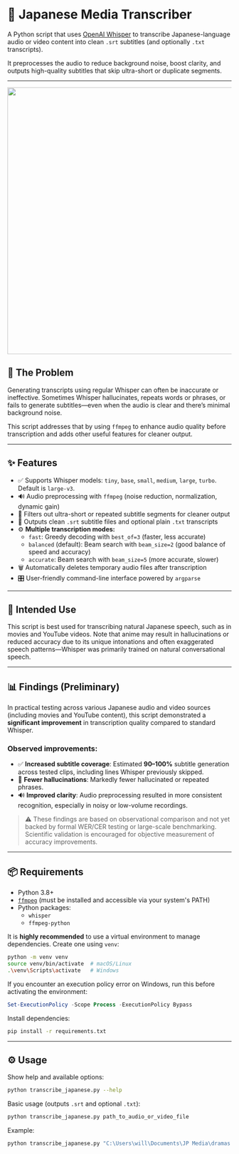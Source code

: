 # 🎌 Japanese Media Transcriber

A Python script that uses [OpenAI Whisper](https://github.com/openai/whisper) to transcribe Japanese-language audio or video content into clean `.srt` subtitles (and optionally `.txt` transcripts).

It preprocesses the audio to reduce background noise, boost clarity, and outputs high-quality subtitles that skip ultra-short or duplicate segments.

---

<p align="center">
  <img src="assets/demo.gif" width="600">
</p>

## 🧐 The Problem

Generating transcripts using regular Whisper can often be inaccurate or ineffective. Sometimes Whisper hallucinates, repeats words or phrases, or fails to generate subtitles—even when the audio is clear and there’s minimal background noise.

This script addresses that by using `ffmpeg` to enhance audio quality before transcription and adds other useful features for cleaner output.

---

## ✨ Features

* ✅ Supports Whisper models: `tiny`, `base`, `small`, `medium`, `large`, `turbo`. Default is `large-v3`.
* 🔊 Audio preprocessing with `ffmpeg` (noise reduction, normalization, dynamic gain)
* 🧹 Filters out ultra-short or repeated subtitle segments for cleaner output
* 📝 Outputs clean `.srt` subtitle files and optional plain `.txt` transcripts
* ⚙️ **Multiple transcription modes:**
  * `fast`: Greedy decoding with `best_of=3` (faster, less accurate)
  * `balanced` (default): Beam search with `beam_size=2` (good balance of speed and accuracy)
  * `accurate`: Beam search with `beam_size=5` (more accurate, slower)
* 🗑️ Automatically deletes temporary audio files after transcription
* 🎛️ User-friendly command-line interface powered by `argparse`

---

## 🎯 Intended Use

This script is best used for transcribing natural Japanese speech, such as in movies and YouTube videos. Note that anime may result in hallucinations or reduced accuracy due to its unique intonations and often exaggerated speech patterns—Whisper was primarily trained on natural conversational speech.

---

## 📊 Findings (Preliminary)

In practical testing across various Japanese audio and video sources (including movies and YouTube content), this script demonstrated a **significant improvement** in transcription quality compared to standard Whisper.

### Observed improvements:
- ✅ **Increased subtitle coverage**: Estimated **90–100%** subtitle generation across tested clips, including lines Whisper previously skipped.
- 🧠 **Fewer hallucinations**: Markedly fewer hallucinated or repeated phrases.
- 🔊 **Improved clarity**: Audio preprocessing resulted in more consistent recognition, especially in noisy or low-volume recordings.

> ⚠️ These findings are based on observational comparison and not yet backed by formal WER/CER testing or large-scale benchmarking. Scientific validation is encouraged for objective measurement of accuracy improvements.

---

## 📦 Requirements

* Python 3.8+
* [`ffmpeg`](https://ffmpeg.org/download.html) (must be installed and accessible via your system's PATH)
* Python packages:
  * `whisper`
  * `ffmpeg-python`

It is **highly recommended** to use a virtual environment to manage dependencies. Create one using `venv`:

```bash
python -m venv venv
source venv/bin/activate  # macOS/Linux
.\venv\Scripts\activate   # Windows
````

If you encounter an execution policy error on Windows, run this before activating the environment:

```powershell
Set-ExecutionPolicy -Scope Process -ExecutionPolicy Bypass
```

Install dependencies:

```bash
pip install -r requirements.txt
```

---

## ⚙️ Usage

Show help and available options:

```bash
python transcribe_japanese.py --help
```

Basic usage (outputs `.srt` and optional `.txt`):

```bash
python transcribe_japanese.py path_to_audio_or_video_file
```

Example:

```bash
python transcribe_japanese.py "C:\Users\will\Documents\JP Media\dramas and movies\Perfect Days\Perfect Days.mkv" --txt --mode accurate
```